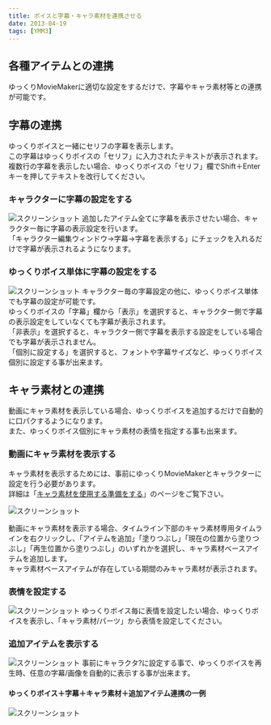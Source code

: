```yaml
---
title: ボイスと字幕・キャラ素材を連携させる
date: 2013-04-19
tags: [YMM3]
---
```

## 各種アイテムとの連携
ゆっくりMovieMakerに適切な設定をするだけで、字幕やキャラ素材等との連携が可能です。

## 字幕の連携
ゆっくりボイスと一緒にセリフの字幕を表示します。  
この字幕はゆっくりボイスの「セリフ」に入力されたテキストが表示されます。  
複数行の字幕を表示したい場合、ゆっくりボイスの「セリフ」欄でShift＋Enterキーを押してテキストを改行してください。

### キャラクターに字幕の設定をする
![スクリーンショット](h201341985754115-1.jpg)
追加したアイテム全てに字幕を表示させたい場合、キャラクター毎に字幕の表示設定を行います。  
「キャラクター編集ウィンドウ→字幕→字幕を表示する」にチェックを入れるだけで字幕が表示されるようになります。

### ゆっくりボイス単体に字幕の設定をする
![スクリーンショット](h201341985754115-2.jpg)
キャラクター毎の字幕設定の他に、ゆっくりボイス単体でも字幕の設定が可能です。  
ゆっくりボイスの「字幕」欄から「表示」を選択すると、キャラクター側で字幕の表示設定をしていなくても字幕が表示されます。  
「非表示」を選択すると、キャラクター側で字幕を表示する設定をしている場合でも字幕が表示されません。  
「個別に設定する」を選択すると、フォントや字幕サイズなど、ゆっくりボイス個別に設定する事が出来ます。

## キャラ素材との連携
動画にキャラ素材を表示している場合、ゆっくりボイスを追加するだけで自動的に口パクするようになります。  
また、ゆっくりボイス個別にキャラ素材の表情を指定する事も出来ます。

### 動画にキャラ素材を表示する
キャラ素材を表示するためには、事前にゆっくりMovieMakerとキャラクターに設定を行う必要があります。  
詳細は「[キャラ素材を使用する準備をする](../charasozai/index.md)」のページをご覧下さい。

![スクリーンショット](h201341985754115-3.jpg)

動画にキャラ素材を表示する場合、タイムライン下部のキャラ素材専用タイムラインを右クリックし、「アイテムを追加」「塗りつぶし」「現在の位置から塗りつぶし」「再生位置から塗りつぶし」のいずれかを選択し、キャラ素材ベースアイテムを追加します。  
キャラ素材ベースアイテムが存在している期間のみキャラ素材が表示されます。

### 表情を設定する
![スクリーンショット](h201341985754115-4.jpg)
ゆっくりボイス毎に表情を設定したい場合、ゆっくりボイスを表示し、「キャラ素材/パーツ」から表情を設定してください。

### 追加アイテムを表示する
![スクリーンショット](h201341985754115-5.jpg)
事前にキャラクタ?に設定する事で、ゆっくりボイスを再生時、任意の字幕/画像を自動的に表示する事が出来ます。

#### ゆっくりボイス＋字幕＋キャラ素材＋追加アイテム連携の一例
![スクリーンショット](h201341985754115-6.jpg)